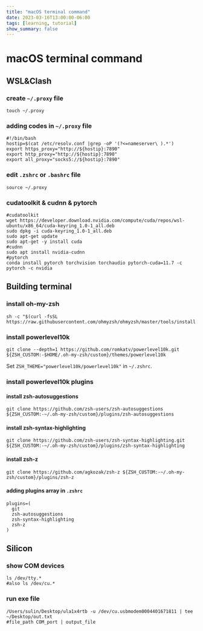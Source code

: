 ```yaml
---
title: "macOS terminal command"
date: 2023-03-16T13:00:00-06:00
tags: [learning, tutorial]
show_summary: false 
---
```

# macOS terminal command

## WSL&Clash
### create `~/.proxy` file
```shell
touch ~/.proxy
```

### adding codes in `~/.proxy` file
```shell
#!/bin/bash
hostip=$(cat /etc/resolv.conf |grep -oP '(?<=nameserver\ ).*')
export https_proxy="http://${hostip}:7890"
export http_proxy="http://${hostip}:7890"
export all_proxy="socks5://${hostip}:7890"
```
### edit `.zshrc` or `.bashrc` file
```shell
source ~/.proxy
```

### cudatoolkit & cudnn & pytorch
```shell
#cudatoolkit
wget https://developer.download.nvidia.com/compute/cuda/repos/wsl-ubuntu/x86_64/cuda-keyring_1.0-1_all.deb
sudo dpkg -i cuda-keyring_1.0-1_all.deb
sudo apt-get update
sudo apt-get -y install cuda
#cudnn
sudo apt install nvidia-cudnn  
#pytorch
conda install pytorch torchvision torchaudio pytorch-cuda=11.7 -c pytorch -c nvidia  
```



## Building terminal

### install oh-my-zsh
```shell
sh -c "$(curl -fsSL https://raw.githubusercontent.com/ohmyzsh/ohmyzsh/master/tools/install.sh)"
```
### install powerlevel10k
```shell
git clone --depth=1 https://github.com/romkatv/powerlevel10k.git ${ZSH_CUSTOM:-$HOME/.oh-my-zsh/custom}/themes/powerlevel10k
```
Set `ZSH_THEME="powerlevel10k/powerlevel10k"` in `~/.zshrc`.

### install powerlevel10k plugins
#### install zsh-autosuggestions
```shell
git clone https://github.com/zsh-users/zsh-autosuggestions ${ZSH_CUSTOM:-~/.oh-my-zsh/custom}/plugins/zsh-autosuggestions
```
#### install zsh-syntax-highlighting
```shell
git clone https://github.com/zsh-users/zsh-syntax-highlighting.git ${ZSH_CUSTOM:-~/.oh-my-zsh/custom}/plugins/zsh-syntax-highlighting
```
#### install zsh-z
```shell
git clone https://github.com/agkozak/zsh-z ${ZSH_CUSTOM:-~/.oh-my-zsh/custom}/plugins/zsh-z
```
#### adding plugins array in `.zshrc`
```shell
plugins=(
  git
  zsh-autosuggestions
  zsh-syntax-highlighting
  zsh-z
)
```

## Silicon
### show COM devices
```shell
ls /dev/tty.*
#also ls /dev/cu.*
```

### run exe file
```shell
/Users/sulin/Desktop/ula1x4rtb -u /dev/cu.usbmodem0004401671811 | tee ~/Desktop/out.txt
#file_path COM_port | output_file
```
